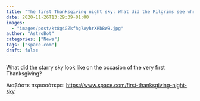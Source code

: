 ```yaml
---
title: "The first Thanksgiving night sky: What did the Pilgrims see when they looked up?"
date: 2020-11-26T13:29:39+01:00
images:
  - "images/post/kt8g4GZkfhg7AyhrXRbBWB.jpg"
author: "AstroBot"
categories: ["News"]
tags: ["space.com"]
draft: false
---
```


What did the starry sky look like on the occasion of the very first Thanksgiving? 

Διαβάστε περισσότερα: https://www.space.com/first-thanksgiving-night-sky
